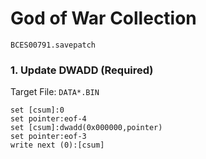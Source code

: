 # God of War  Collection 

`BCES00791.savepatch`

### 1. Update DWADD (Required)

Target File: `DATA*.BIN`

```
set [csum]:0
set pointer:eof-4
set [csum]:dwadd(0x000000,pointer)
set pointer:eof-3
write next (0):[csum]
```

